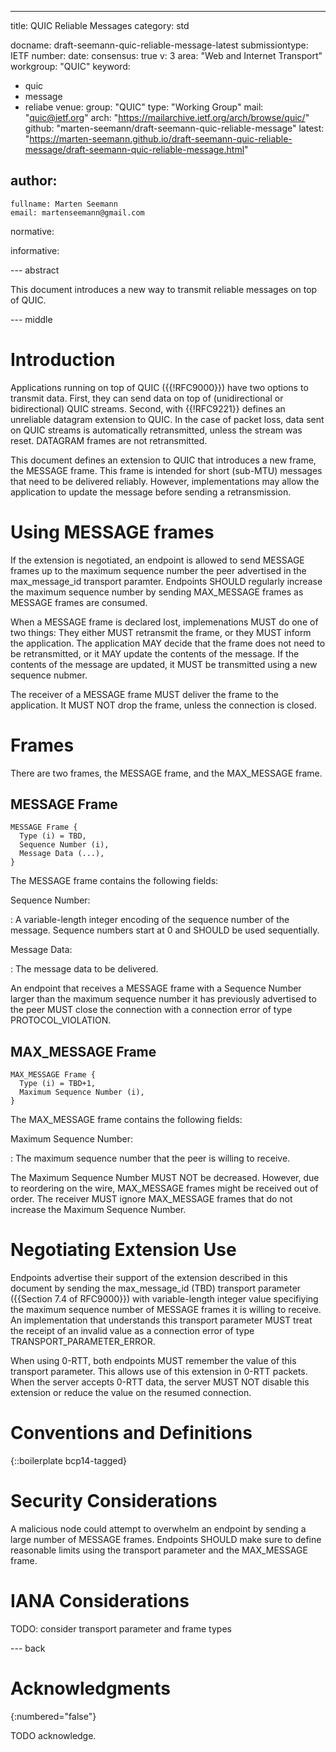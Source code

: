 ---
title: QUIC Reliable Messages
category: std

docname: draft-seemann-quic-reliable-message-latest
submissiontype: IETF
number:
date:
consensus: true
v: 3
area: "Web and Internet Transport"
workgroup: "QUIC"
keyword:
 - quic
 - message
 - reliabe
venue:
  group: "QUIC"
  type: "Working Group"
  mail: "quic@ietf.org"
  arch: "https://mailarchive.ietf.org/arch/browse/quic/"
  github: "marten-seemann/draft-seemann-quic-reliable-message"
  latest: "https://marten-seemann.github.io/draft-seemann-quic-reliable-message/draft-seemann-quic-reliable-message.html"

author:
 -
    fullname: Marten Seemann
    email: martenseemann@gmail.com

normative:

informative:


--- abstract

This document introduces a new way to transmit reliable messages on top of QUIC.

--- middle

# Introduction

Applications running on top of QUIC ({{!RFC9000}}) have two options to transmit
data. First, they can send data on top of (unidirectional or bidirectional) QUIC
streams. Second, with {{!RFC9221}} defines an unreliable datagram extension to
QUIC. In the case of packet loss, data sent on QUIC streams is automatically
retransmitted, unless the stream was reset. DATAGRAM frames are not
retransmitted.

This document defines an extension to QUIC that introduces a new frame, the
MESSAGE frame. This frame is intended for short (sub-MTU) messages that need to
be delivered reliably. However, implementations may allow the application to
update the message before sending a retransmission.

# Using MESSAGE frames

If the extension is negotiated, an endpoint is allowed to send MESSAGE frames up
to the maximum sequence number the peer advertised in the max_message_id
transport paramter. Endpoints SHOULD regularly increase the maximum sequence
number by sending MAX_MESSAGE frames as MESSAGE frames are consumed.

When a MESSAGE frame is declared lost, implemenations MUST do one of two things:
They either MUST retransmit the frame, or they MUST inform the application. The
application MAY decide that the frame does not need to be retransmitted, or it
MAY update the contents of the message. If the contents of the message are
updated, it MUST be transmitted using a new sequence nubmer.

The receiver of a MESSAGE frame MUST deliver the frame to the application. It
MUST NOT drop the frame, unless the connection is closed.

# Frames

There are two frames, the MESSAGE frame, and the MAX_MESSAGE frame.

## MESSAGE Frame

~~~
MESSAGE Frame {
  Type (i) = TBD,
  Sequence Number (i),
  Message Data (...),
}
~~~

The MESSAGE frame contains the following fields:

Sequence Number:

: A variable-length integer encoding of the sequence number of the message.
Sequence numbers start at 0 and SHOULD be used sequentially.

Message Data:

: The message data to be delivered.

An endpoint that receives a MESSAGE frame with a Sequence Number larger than the
maximum sequence number it has previously advertised to the peer MUST close the
connection with a connection error of type PROTOCOL_VIOLATION.


## MAX_MESSAGE Frame

~~~
MAX_MESSAGE Frame {
  Type (i) = TBD+1,
  Maximum Sequence Number (i),
}
~~~

The MAX_MESSAGE frame contains the following fields:

Maximum Sequence Number:

: The maximum sequence number that the peer is willing to receive.

The Maximum Sequence Number MUST NOT be decreased. However, due to reordering on
the wire, MAX_MESSAGE frames might be received out of order. The receiver MUST
ignore MAX_MESSAGE frames that do not increase the Maximum Sequence Number.

# Negotiating Extension Use

Endpoints advertise their support of the extension described in this document by
sending the max_message_id (TBD) transport parameter ({{Section 7.4 of
RFC9000}}) with variable-length integer value specifiying the maximum sequence
number of MESSAGE frames it is willing to receive. An implementation that
understands this transport parameter MUST treat the receipt of an invalid value
as a connection error of type TRANSPORT_PARAMETER_ERROR.

When using 0-RTT, both endpoints MUST remember the value of this transport
parameter. This allows use of this extension in 0-RTT packets. When the server
accepts 0-RTT data, the server MUST NOT disable this extension or reduce the
value on the resumed connection.


# Conventions and Definitions

{::boilerplate bcp14-tagged}


# Security Considerations

A malicious node could attempt to overwhelm an endpoint by sending a large
number of MESSAGE frames. Endpoints SHOULD make sure to define reasonable limits
using the transport parameter and the MAX_MESSAGE frame.

# IANA Considerations

TODO: consider transport parameter and frame types

--- back

# Acknowledgments
{:numbered="false"}

TODO acknowledge.
